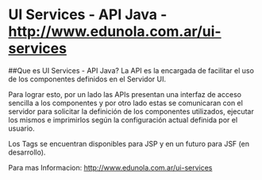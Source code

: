 # UI Services - API Java - http://www.edunola.com.ar/ui-services

##Que es UI Services - API Java?
La API es la encargada de facilitar el uso de los componentes definidos en el Servidor UI.

Para lograr esto, por un lado las APIs presentan una interfaz de acceso sencilla a los componentes y por otro lado estas se 
comunicaran con el servidor para solicitar la definición de los componentes utilizados, ejecutar los mismos e imprimirlos 
según la configuración actual definida por el usuario.

Los Tags se encuentran disponibles para JSP y en un futuro para JSF (en desarrollo).

Para mas Informacion: http://www.edunola.com.ar/ui-services

